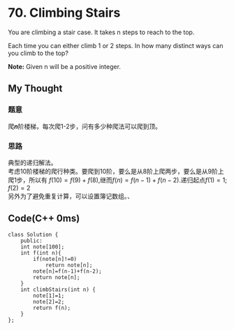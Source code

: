 # 70. Climbing Stairs
You are climbing a stair case. It takes n steps to reach to the top.

Each time you can either climb 1 or 2 steps. In how many distinct ways can you climb to the top?

**Note:** Given n will be a positive integer.

## My Thought
### 题意
爬***n***阶楼梯，每次爬1-2步，问有多少种爬法可以爬到顶。
### 思路
典型的递归解法。  
考虑10阶楼梯的爬行种类。要爬到10阶，要么是从8阶上爬两步，要么是从9阶上爬1步，所以有
$f(10)=f(9)+f(8)$,继而$f(n)=f(n-1)+f(n-2)$.递归起点$f(1)=1;f(2)=2$  
另外为了避免重复计算，可以设置簿记数组。、
## Code(C++ 0ms)

	class Solution {
		public:
    	int note[100];
    	int f(int n){
        	if(note[n]!=0)
            	return note[n];
        	note[n]=f(n-1)+f(n-2);
        	return note[n];
    	}
   	  	int climbStairs(int n) {
        	note[1]=1;
        	note[2]=2;
       	 	return f(n);  
    	}
	};
